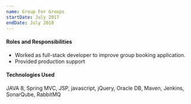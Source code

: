 ```yaml
---
name: Group For Groups
startDate: July 2017
endDate: July 2018
---
```


#### Roles and Responsibilities
* Worked as full-stack developer to improve group booking application.
* Provided production support

#### Technologies Used
JAVA 8, Spring MVC, JSP, javascript, jQuery, Oracle DB, Maven, Jenkins, SonarQube, RabbitMQ